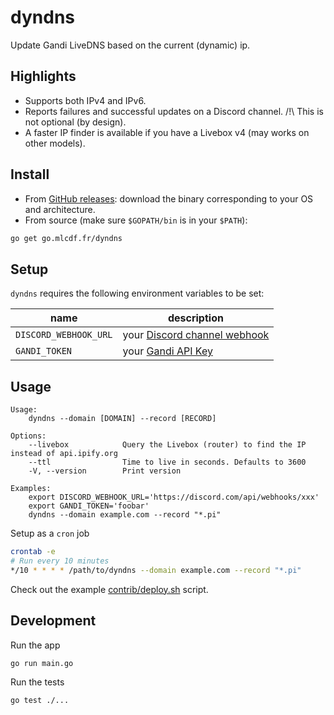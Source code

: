 # dyndns

Update Gandi LiveDNS based on the current (dynamic) ip.

## Highlights

- Supports both IPv4 and IPv6.
- Reports failures and successful updates on a Discord channel. /!\ This is not optional (by design).
- A faster IP finder is available if you have a Livebox v4 (may works on other models).

## Install

- From [GitHub releases](https://go.mlcdf.fr/dyndns/releases): download the binary corresponding to your OS and architecture.
- From source (make sure `$GOPATH/bin` is in your `$PATH`):

```sh
go get go.mlcdf.fr/dyndns
```

## Setup

`dyndns` requires the following environment variables to be set:

| name                  | description                                                                                               |
|-----------------------|-----------------------------------------------------------------------------------------------------------|
| `DISCORD_WEBHOOK_URL` | your [Discord channel webhook](https://support.discord.com/hc/en-us/articles/228383668-Intro-to-Webhooks) |
| `GANDI_TOKEN`         | your [Gandi API Key](https://docs.gandi.net/en/domain_names/advanced_users/api.html)                      |

## Usage

```
Usage:
    dyndns --domain [DOMAIN] --record [RECORD]

Options:
    --livebox            Query the Livebox (router) to find the IP instead of api.ipify.org
    --ttl                Time to live in seconds. Defaults to 3600
    -V, --version        Print version

Examples:
    export DISCORD_WEBHOOK_URL='https://discord.com/api/webhooks/xxx'
    export GANDI_TOKEN='foobar'
    dyndns --domain example.com --record "*.pi"
```

Setup as a `cron` job

```bash
crontab -e
# Run every 10 minutes
*/10 * * * * /path/to/dyndns --domain example.com --record "*.pi"
```

Check out the example [contrib/deploy.sh](./contrib/deploy.sh) script.

## Development

Run the app

```sh
go run main.go
```

Run the tests

```sh
go test ./...
```
